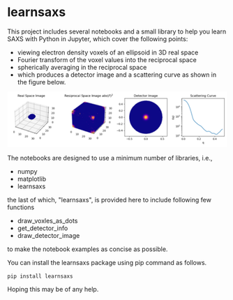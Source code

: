 # learnsaxs
This project includes several notebooks and a small library to help you learn SAXS with Python in Jupyter,
which cover the following points:
  * viewing electron density voxels of an ellipsoid in 3D real space
  * Fourier transform of the voxel values into the reciprocal space
  * spherically averaging in the reciprocal space
  * which produces a detector image and a scattering curve
as shown in the figure below.

<img src="images/detector.png">

The notebooks are designed to use a minimum number of libraries, i.e.,

  * numpy
  * matplotlib
  * learnsaxs

the last of which, "learnsaxs", is provided here to include following few functions

  * draw_voxles_as_dots
  * get_detector_info
  * draw_detector_image

to make the notebook examples as concise as possible.

You can install the learnsaxs package using pip command as follows.

```
pip install learnsaxs
```

Hoping this may be of any help.
